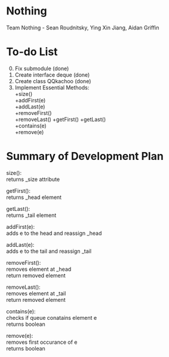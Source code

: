 # Nothing  

Team Nothing - Sean Roudnitsky, Ying Xin Jiang, Aidan Griffin  
  
# To-do List  
0. Fix submodule  (done)
1. Create interface deque (done)
2. Create class QQkachoo (done)
3. Implement Essential Methods:  
+size()  
+addFirst(e)  
+addLast(e)  
+removeFirst()  
+removeLast()
+getFirst()	
+getLast()  
+contains(e)  
+remove(e)  

# Summary of Development Plan
size():  
  returns _size attribute  
  
getFirst():  
  returns _head element  
  
getLast():  
  returns _tail element  
  
addFirst(e):  
  adds e to the head and reassign _head  
  
addLast(e):   
  adds e to the tail and reassign _tail  
 
removeFirst():  
  removes element at _head   
  return removed element

removeLast():  
  removes element at _tail  
  return removed element
  
contains(e):  
  checks if queue conatains element e  
  returns boolean
   
remove(e):  
  removes first occurance of e  
  returns boolean
